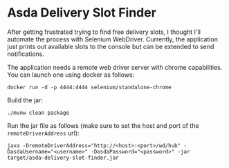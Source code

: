 # Asda Delivery Slot Finder
After getting frustrated trying to find free delivery slots, I thought I'll automate the process with Selenium WebDriver.
Currently, the application just prints out available slots to the console but can be extended to send notifications.

The application needs a remote web driver server with chrome capabilities. You can launch one using docker as follows:

```
docker run -d -p 4444:4444 selenium/standalone-chrome
```

Build the jar:

```
./mvnw clean package
```

Run the jar file as follows (make sure to set the host and port of the `remoteDriverAddress` url):

```
java -DremoteDriverAddress="http://<host>:<port>/wd/hub" -DasdaUsername="<username>" -DasdaPassword="<password>" -jar target/asda-delivery-slot-finder.jar
```





